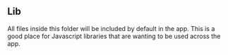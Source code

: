 ## Lib

All files inside this folder will be included by default in the app. This is a good place for Javascript libraries that are wanting to be used across the app.
